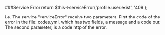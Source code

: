 ###Service Error
return $this->serviceError('profile.user.exist', '409');

i.e. The service "serviceError" receive two parameters. First the code of the error in the file: codes.yml, which has two fields, a message and a code our.
The second parameter, is a code http of the error.
